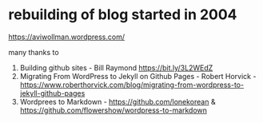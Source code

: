 # rebuilding of blog started in 2004
https://aviwollman.wordpress.com/

many thanks to
1. Building github sites - Bill Raymond
https://bit.ly/3L2WEdZ
2. Migrating From WordPress to Jekyll on Github Pages - Robert Horvick - https://www.roberthorvick.com/blog/migrating-from-wordpress-to-jekyll-github-pages
3. Wordprees to Markdown - https://github.com/lonekorean & https://github.com/flowershow/wordpress-to-markdown